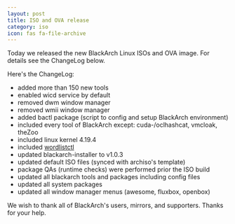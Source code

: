 ```yaml
---
layout: post
title: ISO and OVA release
category: iso
icon: fas fa-file-archive
---
```



Today we released the new BlackArch Linux ISOs and OVA image. For details see the ChangeLog below.

Here's the ChangeLog:

* added more than 150 new tools
* enabled wicd service by default
* removed dwm window manager
* removed wmii window manager
* added bactl package (script to config and setup BlackArch environment)
* included every tool of BlackArch except: cuda-/oclhashcat, vmcloak, theZoo
* included linux kernel 4.19.4
* included [wordlistctl](https://github.com/BlackArch/wordlistctl)
* updated blackarch-installer to v1.0.3
* updated default ISO files (synced with archiso's template)
* package QAs (runtime checks) were performed prior the ISO build
* updated all blackarch tools and packages including config files
* updated all system packages
* updated all window manager menus (awesome, fluxbox, openbox)

We wish to thank all of BlackArch's users, mirrors, and supporters. Thanks for your help.
